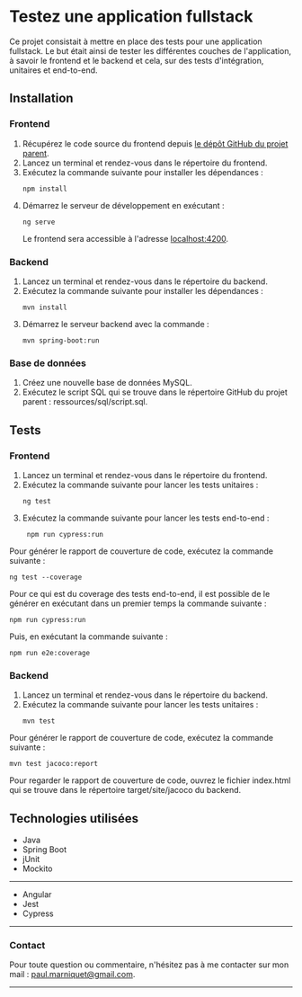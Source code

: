 # Testez une application fullstack

Ce projet consistait à mettre en place des tests pour une application fullstack.
Le but était ainsi de tester les différentes couches de l'application, à savoir le frontend et le backend et cela, sur des tests d'intégration, unitaires et end-to-end.

## Installation

### Frontend
1. Récupérez le code source du frontend depuis [le dépôt GitHub du projet parent](https://github.com/OpenClassrooms-Student-Center/Testez-une-application-full-stack).
2. Lancez un terminal et rendez-vous dans le répertoire du frontend.
3. Exécutez la commande suivante pour installer les dépendances :
   ```
   npm install
   ```
4. Démarrez le serveur de développement en exécutant :
   ```
   ng serve
   ```
   Le frontend sera accessible à l'adresse [localhost:4200](http://localhost:4200/).

### Backend
1. Lancez un terminal et rendez-vous dans le répertoire du backend.
2. Exécutez la commande suivante pour installer les dépendances :
   ```
   mvn install
   ```
3. Démarrez le serveur backend avec la commande :
   ```
   mvn spring-boot:run
   ```

### Base de données

1. Créez une nouvelle base de données MySQL.
2. Exécutez le script SQL qui se trouve dans le répertoire GitHub du projet parent : ressources/sql/script.sql.


## Tests

### Frontend

1. Lancez un terminal et rendez-vous dans le répertoire du frontend.
2. Exécutez la commande suivante pour lancer les tests unitaires :
   ```
   ng test
   ```
3. Exécutez la commande suivante pour lancer les tests end-to-end :
   ```
    npm run cypress:run
    ```

Pour générer le rapport de couverture de code, exécutez la commande suivante :
```
ng test --coverage
```

Pour ce qui est du coverage des tests end-to-end, il est possible de le générer en exécutant dans un premier temps la commande suivante :
```
npm run cypress:run
```
Puis, en exécutant la commande suivante :
```
npm run e2e:coverage
```

### Backend

1. Lancez un terminal et rendez-vous dans le répertoire du backend.
2. Exécutez la commande suivante pour lancer les tests unitaires :
   ```
   mvn test
   ```
   
Pour générer le rapport de couverture de code, exécutez la commande suivante :
```
mvn test jacoco:report
```

Pour regarder le rapport de couverture de code, ouvrez le fichier index.html qui se trouve dans le répertoire target/site/jacoco du backend.


## Technologies utilisées

* Java
* Spring Boot
* jUnit
* Mockito
---
* Angular
* Jest
* Cypress

---

### Contact

Pour toute question ou commentaire, n'hésitez pas à me contacter sur mon mail : [paul.marniquet@gmail.com](mailto:paul.marniquet@email.com).

---
